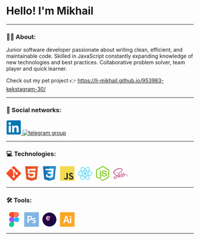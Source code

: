 # Hello! I'm Mikhail

---

### :man_technologist: About:

Junior software developer passionate about writing clean, efficient, and maintainable code. Skilled in JavaScript constantly expanding knowledge of new technologies and best practices. Collaborative problem solver, team player and quick learner.

Check out my pet project 👉 https://li-mikhail.github.io/953983-kekstagram-30/

---

### 🤝 Social networks:

  <div id="badges">
    <a href="https://www.linkedin.com/in/li-mikhail/" target="_blank">
      <img src="https://github.com/devicons/devicon/blob/master/icons/linkedin/linkedin-original.svg" width="40" height="40" alt="linkedin" />
    </a>
    <a href="https://t.me/intelligibillius" target="_blank">
      <img src="https://cdn-icons-png.flaticon.com/512/2111/2111646.png" width="40" height="40" alt="telegram group" />
    </a>
  </div>

---

### 💻 Technologies:

<div>
  <img src="https://github.com/devicons/devicon/blob/master/icons/git/git-original.svg" title="git" alt="git" width="40" height="40"/>&nbsp
  <img src="https://github.com/devicons/devicon/blob/master/icons/html5/html5-original.svg" title="html5" alt="html5" width="40" height="40"/>&nbsp
  <img src="https://github.com/devicons/devicon/blob/master/icons/css3/css3-original.svg" title="css" alt="css" width="40" height="40"/>&nbsp
  <img src="https://github.com/devicons/devicon/blob/master/icons/javascript/javascript-original.svg" title="javascript" alt="javascript" width="40" height="40"/>&nbsp
  <img src="https://github.com/devicons/devicon/blob/master/icons/react/react-original.svg" title="reactjs" alt="reactjs" width="40" height="40"/>&nbsp
  <img src="https://github.com/devicons/devicon/blob/master/icons/nodejs/nodejs-original.svg" title="nodejs" alt="nodejs" width="40" height="40"/>&nbsp
  <img src="https://github.com/devicons/devicon/blob/master/icons/sass/sass-original.svg" title="sass/scss" alt="sass/scss" width="40" height="40"/>&nbsp
</div>

---

### 🛠 Tools:

<div>
  <img src="https://github.com/devicons/devicon/blob/master/icons/figma/figma-original.svg" title="figma" alt="figma" width="40" height="40"/>&nbsp;
  <img src="https://github.com/devicons/devicon/blob/master/icons/photoshop/photoshop-plain.svg" title="photoshop" alt="photoshop" width="40" height="40"/>&nbsp;
  <img src="https://github.com/devicons/devicon/blob/master/icons/aftereffects/aftereffects-original.svg" title="AfterEffects" alt="AfterEffects" width="40" height="40"/>&nbsp;
  <img src="https://github.com/devicons/devicon/blob/master/icons/illustrator/illustrator-plain.svg" title="adobeIllustrator" alt="adobeIllustrator" width="40" height="40"/>&nbsp;
</div>

---
